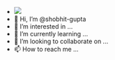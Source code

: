 - <img src="https://www.codewars.com/users/shobhit-gupta/badges/small" />
- 👋 Hi, I’m @shobhit-gupta
- 👀 I’m interested in ...
- 🌱 I’m currently learning ...
- 💞️ I’m looking to collaborate on ...
- 📫 How to reach me ...

<!---
shobhit-gupta/shobhit-gupta is a ✨ special ✨ repository because its `README.md` (this file) appears on your GitHub profile.
You can click the Preview link to take a look at your changes.
--->
